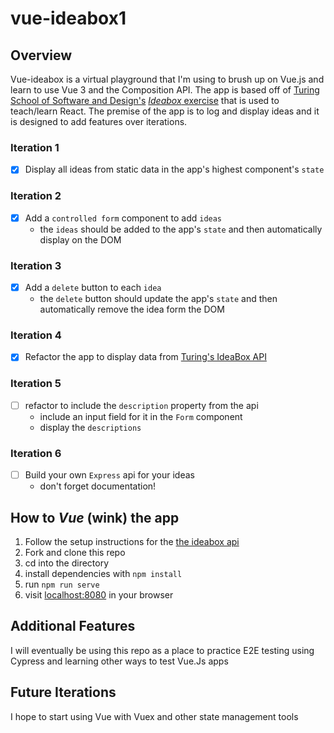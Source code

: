 # vue-ideabox1

## Overview
Vue-ideabox is a virtual playground that I'm using to brush up on Vue.js and learn to use Vue 3 and the Composition API. The app is based off of [Turing School of Software and Design's](https://turing.edu/) [*Ideabox* exercise](https://github.com/turingschool-examples/ideabox-react/tree/master/src) that is used to teach/learn React. The premise of the app is to log and display ideas and it is designed to add features over iterations.

### Iteration 1
- [x] Display all ideas from static data in the app's highest component's `state`

### Iteration 2
- [x] Add a `controlled form` component to add `ideas` 
  - the `ideas` should be added to the app's `state` and then automatically display on the DOM

### Iteration 3
- [x] Add a `delete` button to each `idea`
  - the `delete` button should update the app's `state` and then automatically remove the idea form the DOM

### Iteration 4
- [x] Refactor the app to display data from [Turing's IdeaBox API](https://github.com/turingschool-examples/ideabox-api)

### Iteration 5
- [ ] refactor to include the `description` property from the api
  - include an input field for it in the `Form` component
  - display the `descriptions`

### Iteration 6
- [ ] Build your own `Express` api for your ideas 
  - don't forget documentation!

## How to *Vue* (wink) the app

1. Follow the setup instructions for the [the ideabox api](https://github.com/turingschool-examples/ideabox-api)
2. Fork and clone this repo
3. cd into the directory
4. install dependencies with `npm install` 
5. run `npm run serve`
6. visit [localhost:8080](http://localhost:8080/) in your browser

## Additional Features
I will eventually be using this repo as a place to practice E2E testing using Cypress and learning other ways to test Vue.Js apps

## Future Iterations
I hope to start using Vue with Vuex and other state management tools 